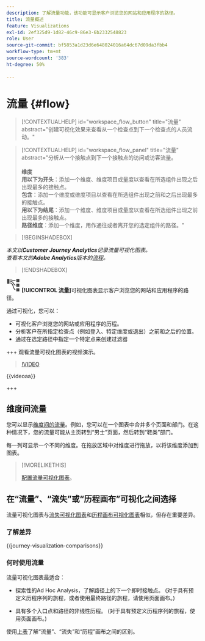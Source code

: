 ```yaml
---
description: 了解流量功能，该功能可显示客户浏览您的网站和应用程序的路径。
title: 流量概述
feature: Visualizations
exl-id: 2ef325d9-1d82-46c9-86e3-6b2332548823
role: User
source-git-commit: bf5853a1d23d6e648024016a64dc67d09da3fbb4
workflow-type: tm+mt
source-wordcount: '383'
ht-degree: 50%

---
```


# 流量 {#flow}

<!-- markdownlint-disable MD034 -->

>[!CONTEXTUALHELP]
>id="workspace_flow_button"
>title="流量"
>abstract="创建可视化效果来查看从一个检查点到下一个检查点的人员流动。"

>[!CONTEXTUALHELP]
>id="workspace_flow_panel"
>title="流量"
>abstract="分析从一个接触点到下一个接触点的访问或访客流量。<br/><br/>**维度&#x200B;**<br/>**用以下为开头**：添加一个维度、维度项目或量度以查看在所选组件出现之后出现最多的接触点。<br/>**包含**：添加一个维度或维度项目以查看在所选组件出现之前和之后出现最多的接触点。<br/>**用以下为结尾**：添加一个维度、维度项目或量度以查看在所选组件出现之前出现最多的接触点。<br/>**路径维度**：添加一个维度，用作通往或者离开您的选定组件的路径。"

<!-- markdownlint-enable MD034 -->


>[!BEGINSHADEBOX]

*本文以&#x200B;**Customer Journey Analytics**记录流量可视化图表。<br/>查看本文的&#x200B;**Adobe Analytics**版本的[流程](https://experienceleague.adobe.com/en/docs/analytics/analyze/analysis-workspace/visualizations/flow/flow)。*

>[!ENDSHADEBOX]


![GraphPathing](/help/assets/icons/GraphPathing.svg) **[!UICONTROL 流量]**&#x200B;可视化图表显示客户浏览您的网站和应用程序的路径。

通过可视化，您可以：

* 可视化客户浏览您的网站或应用程序的历程。
* 分析客户在所指定检查点（例如登入、特定维度或退出）之前和之后的位置。
* 通过在选定路径中指定一个特定点来创建过滤器

+++ 观看流量可视化图表的视频演示。

>[!VIDEO](https://video.tv.adobe.com/v/346063/?quality=12)

{{videoaa}}

+++

## 维度间流量

您可以显示[维度间的流量](/help/analysis-workspace/visualizations/c-flow/multi-dimensional-flow.md)。例如，您可以在一个图表中合并多个页面和部门。在这种情况下，您的流量可能从主页转到“男士”页面，然后转到“鞋类”部门。

每一列可显示一个不同的维度。在拖放区域中对维度进行拖放，以将该维度添加到图表。

>[!MORELIKETHIS]
>
>[配置流量可视化图表](/help/analysis-workspace/visualizations/c-flow/create-flow.md)。
>

## 在“流量”、“流失”或“历程画布”可视化之间选择

流量可视化图表与[流失可视化图表](/help/analysis-workspace/visualizations/fallout/fallout-flow.md)和[历程画布可视化图表](/help/analysis-workspace/visualizations/journey-canvas/journey-canvas.md)相似，但存在重要差异。

### 了解差异

<!-- Information in this snippet is shared between Journey canvas, Fallout, and Flow visualization docs -->

{{journey-visualization-comparisons}}

### 何时使用流量

流量可视化图表最适合：

* 探索性的Ad Hoc Analysis，了解路径上的下一个即时接触点。 (对于具有预定义历程序列的旅程，或者使用最终路径的旅程，请使用页面画布。)

* 具有多个入口点和路径的非线性历程。 (对于具有预定义历程序列的旅程，使用页面画布。)

使用[上表](#understand-the-differences)了解“流量”、“流失”和“历程”画布之间的区别。
